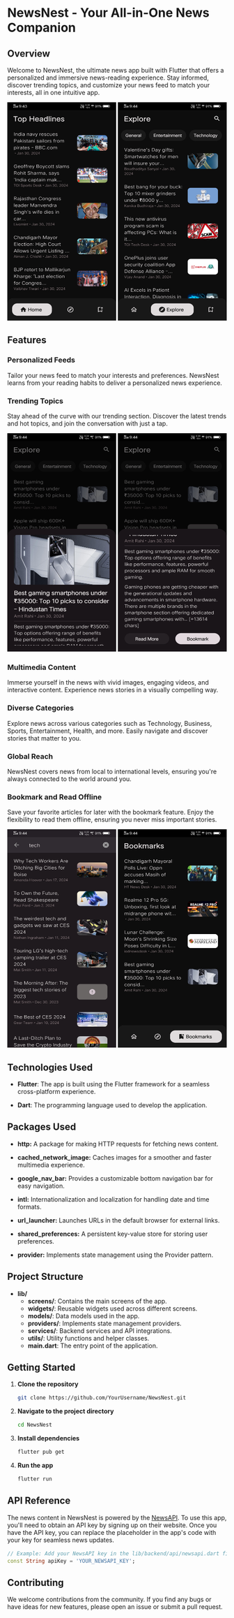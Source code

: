 # NewsNest - Your All-in-One News Companion

## Overview

Welcome to NewsNest, the ultimate news app built with Flutter that offers a personalized and immersive news-reading experience. Stay informed, discover trending topics, and customize your news feed to match your interests, all in one intuitive app.

<img src='screenshots/image1.jpg' width='250' height='500'>        <img src='screenshots/image2.jpg' width='250' height='500'>

## Features

### Personalized Feeds
Tailor your news feed to match your interests and preferences. NewsNest learns from your reading habits to deliver a personalized news experience.

### Trending Topics
Stay ahead of the curve with our trending section. Discover the latest trends and hot topics, and join the conversation with just a tap.

<img src='screenshots/image3.jpg' width='250' height='500'>        <img src='screenshots/image4.jpg' width='250' height='500'>

### Multimedia Content
Immerse yourself in the news with vivid images, engaging videos, and interactive content. Experience news stories in a visually compelling way.

### Diverse Categories
Explore news across various categories such as Technology, Business, Sports, Entertainment, Health, and more. Easily navigate and discover stories that matter to you.

### Global Reach
NewsNest covers news from local to international levels, ensuring you're always connected to the world around you.

### Bookmark and Read Offline
Save your favorite articles for later with the bookmark feature. Enjoy the flexibility to read them offline, ensuring you never miss important stories.

<img src='screenshots/image5.jpg' width='250' height='500'>        <img src='screenshots/image6.jpg' width='250' height='500'>

## Technologies Used

- **Flutter**: The app is built using the Flutter framework for a seamless cross-platform experience.
  
- **Dart**: The programming language used to develop the application.

## Packages Used

- **http:** A package for making HTTP requests for fetching news content.

- **cached_network_image:** Caches images for a smoother and faster multimedia experience.

- **google_nav_bar:** Provides a customizable bottom navigation bar for easy navigation.

- **intl:** Internationalization and localization for handling date and time formats.

- **url_launcher:** Launches URLs in the default browser for external links.

- **shared_preferences:** A persistent key-value store for storing user preferences.

- **provider:** Implements state management using the Provider pattern.

## Project Structure

- **lib/**
  - **screens/**: Contains the main screens of the app.
  - **widgets/**: Reusable widgets used across different screens.
  - **models/**: Data models used in the app.
  - **providers/**: Implements state management providers.
  - **services/**: Backend services and API integrations.
  - **utils/**: Utility functions and helper classes.
  - **main.dart**: The entry point of the application.

## Getting Started

1. **Clone the repository**
   ```bash
   git clone https://github.com/YourUsername/NewsNest.git

2. **Navigate to the project directory**
   ```bash
   cd NewsNest
3. **Install dependencies**
   ```bash
   flutter pub get
4. **Run the app**
   ```bash
   flutter run

## API Reference

The news content in NewsNest is powered by the [NewsAPI](https://newsapi.org/). To use this app, you'll need to obtain an API key by signing up on their website. Once you have the API key, you can replace the placeholder in the app's code with your key for seamless news updates.

```dart
// Example: Add your NewsAPI key in the lib/backend/api/newsapi.dart file
const String apiKey = 'YOUR_NEWSAPI_KEY';
```
## Contributing

We welcome contributions from the community. If you find any bugs or have ideas for new features, please open an issue or submit a pull request.
